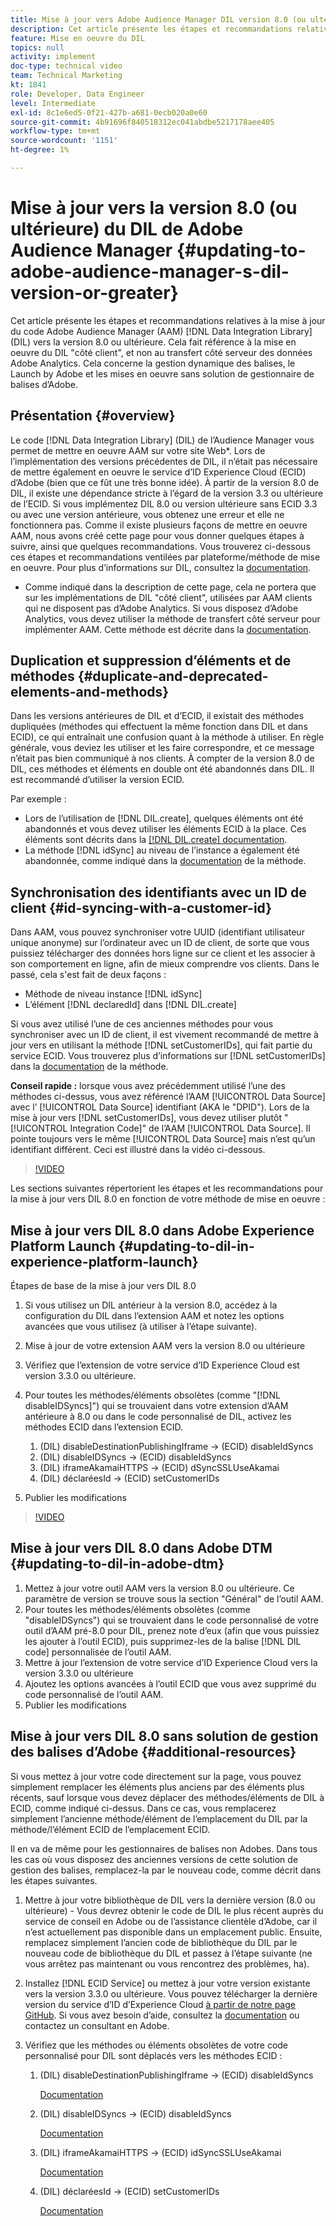 ```yaml
---
title: Mise à jour vers Adobe Audience Manager DIL version 8.0 (ou ultérieure)
description: Cet article présente les étapes et recommandations relatives à la mise à jour du code du Data Integration Library (DIL) Adobe Audience Manager (AAM) vers la version 8.0 ou ultérieure. Cela fait référence à la mise en oeuvre du DIL "côté client", et non au transfert côté serveur des données Adobe Analytics. Cela concerne la gestion dynamique des balises, le Launch by Adobe et les mises en oeuvre sans solution de gestionnaire de balises d’Adobe.
feature: Mise en oeuvre du DIL
topics: null
activity: implement
doc-type: technical video
team: Technical Marketing
kt: 1841
role: Developer, Data Engineer
level: Intermediate
exl-id: 8c1e6ed5-0f21-427b-a681-0ecb020a0e60
source-git-commit: 4b91696f840518312ec041abdbe5217178aee405
workflow-type: tm+mt
source-wordcount: '1151'
ht-degree: 1%

---
```


# Mise à jour vers la version 8.0 (ou ultérieure) du DIL de Adobe Audience Manager {#updating-to-adobe-audience-manager-s-dil-version-or-greater}

Cet article présente les étapes et recommandations relatives à la mise à jour du code Adobe Audience Manager (AAM) [!DNL Data Integration Library] (DIL) vers la version 8.0 ou ultérieure. Cela fait référence à la mise en oeuvre du DIL &quot;côté client&quot;, et non au transfert côté serveur des données Adobe Analytics. Cela concerne la gestion dynamique des balises, le Launch by Adobe et les mises en oeuvre sans solution de gestionnaire de balises d’Adobe.

## Présentation {#overview}

Le code [!DNL Data Integration Library] (DIL) de l’Audience Manager vous permet de mettre en oeuvre AAM sur votre site Web*. Lors de l’implémentation des versions précédentes de DIL, il n’était pas nécessaire de mettre également en oeuvre le service d’ID Experience Cloud (ECID) d’Adobe (bien que ce fût une très bonne idée). À partir de la version 8.0 de DIL, il existe une dépendance stricte à l’égard de la version 3.3 ou ultérieure de l’ECID. Si vous implémentez DIL 8.0 ou version ultérieure sans ECID 3.3 ou avec une version antérieure, vous obtenez une erreur et elle ne fonctionnera pas. Comme il existe plusieurs façons de mettre en oeuvre AAM, nous avons créé cette page pour vous donner quelques étapes à suivre, ainsi que quelques recommandations. Vous trouverez ci-dessous ces étapes et recommandations ventilées par plateforme/méthode de mise en oeuvre. Pour plus d’informations sur DIL, consultez la [documentation](https://marketing.adobe.com/resources/help/en_US/aam/c_dil.html).

* Comme indiqué dans la description de cette page, cela ne portera que sur les implémentations de DIL &quot;côté client&quot;, utilisées par AAM clients qui ne disposent pas d’Adobe Analytics. Si vous disposez d’Adobe Analytics, vous devez utiliser la méthode de transfert côté serveur pour implémenter AAM. Cette méthode est décrite dans la [documentation](https://marketing.adobe.com/resources/help/en_US/reference/ssf.html).

## Duplication et suppression d’éléments et de méthodes {#duplicate-and-deprecated-elements-and-methods}

Dans les versions antérieures de DIL et d’ECID, il existait des méthodes dupliquées (méthodes qui effectuent la même fonction dans DIL et dans ECID), ce qui entraînait une confusion quant à la méthode à utiliser. En règle générale, vous deviez les utiliser et les faire correspondre, et ce message n’était pas bien communiqué à nos clients. À compter de la version 8.0 de DIL, ces méthodes et éléments en double ont été abandonnés dans DIL. Il est recommandé d’utiliser la version ECID.

Par exemple :

* Lors de l’utilisation de [!DNL DIL.create], quelques éléments ont été abandonnés et vous devez utiliser les éléments ECID à la place. Ces éléments sont décrits dans la [[!DNL DIL.create] documentation](https://marketing.adobe.com/resources/help/en_US/aam/r_dil_create.html).
* La méthode [!DNL idSync] au niveau de l’instance a également été abandonnée, comme indiqué dans la [documentation](https://marketing.adobe.com/resources/help/en_US/aam/r_dil_idsync.html) de la méthode.

## Synchronisation des identifiants avec un ID de client {#id-syncing-with-a-customer-id}

Dans AAM, vous pouvez synchroniser votre UUID (identifiant utilisateur unique anonyme) sur l’ordinateur avec un ID de client, de sorte que vous puissiez télécharger des données hors ligne sur ce client et les associer à son comportement en ligne, afin de mieux comprendre vos clients. Dans le passé, cela s&#39;est fait de deux façons :

* Méthode de niveau instance [!DNL idSync]
* L’élément [!DNL declaredId] dans [!DNL DIL.create]

Si vous avez utilisé l’une de ces anciennes méthodes pour vous synchroniser avec un ID de client, il est vivement recommandé de mettre à jour vers en utilisant la méthode [!DNL setCustomerIDs], qui fait partie du service ECID. Vous trouverez plus d’informations sur [!DNL setCustomerIDs] dans la [documentation](https://marketing.adobe.com/resources/help/en_US/mcvid/mcvid_setcustomerids.html) de la méthode.

**Conseil rapide :** lorsque vous avez précédemment utilisé l’une des méthodes ci-dessus, vous avez référencé l’AAM  [!UICONTROL Data Source] avec l’ [!UICONTROL Data Source] identifiant (AKA le &quot;DPID&quot;). Lors de la mise à jour vers [!DNL setCustomerIDs], vous devez utiliser plutôt &quot;[!UICONTROL Integration Code]&quot; de l’AAM [!UICONTROL Data Source]. Il pointe toujours vers le même [!UICONTROL Data Source] mais n’est qu’un identifiant différent. Ceci est illustré dans la vidéo ci-dessous.

>[!VIDEO](https://video.tv.adobe.com/v/23873/?quality=12)

Les sections suivantes répertorient les étapes et les recommandations pour la mise à jour vers DIL 8.0 en fonction de votre méthode de mise en oeuvre :

## Mise à jour vers DIL 8.0 dans Adobe Experience Platform Launch {#updating-to-dil-in-experience-platform-launch}

Étapes de base de la mise à jour vers DIL 8.0

1. Si vous utilisez un DIL antérieur à la version 8.0, accédez à la configuration du DIL dans l’extension AAM et notez les options avancées que vous utilisez (à utiliser à l’étape suivante).
1. Mise à jour de votre extension AAM vers la version 8.0 ou ultérieure
1. Vérifiez que l’extension de votre service d’ID Experience Cloud est version 3.3.0 ou ultérieure.
1. Pour toutes les méthodes/éléments obsolètes (comme &quot;[!DNL disableIDSyncs]&quot;) qui se trouvaient dans votre extension d’AAM antérieure à 8.0 ou dans le code personnalisé de DIL, activez les méthodes ECID dans l’extension ECID.

   1. (DIL) disableDestinationPublishingIframe -> (ECID) disableIdSyncs
   1. (DIL) disableIDSyncs -> (ECID) disableIdSyncs
   1. (DIL) iframeAkamaiHTTPS -> (ECID) dSyncSSLUseAkamai
   1. (DIL) déclaréesId -> (ECID) setCustomerIDs

1. Publier les modifications

>[!VIDEO](https://video.tv.adobe.com/v/23874/?quality=12)

## Mise à jour vers DIL 8.0 dans Adobe DTM {#updating-to-dil-in-adobe-dtm}

1. Mettez à jour votre outil AAM vers la version 8.0 ou ultérieure. Ce paramètre de version se trouve sous la section &quot;Général&quot; de l’outil AAM.
1. Pour toutes les méthodes/éléments obsolètes (comme &quot;disableIDSyncs&quot;) qui se trouvaient dans le code personnalisé de votre outil d’AAM pré-8.0 pour DIL, prenez note d’eux (afin que vous puissiez les ajouter à l’outil ECID), puis supprimez-les de la balise [!DNL DIL code] personnalisée de l’outil AAM.
1. Mettre à jour l’extension de votre service d’ID Experience Cloud vers la version 3.3.0 ou ultérieure
1. Ajoutez les options avancées à l’outil ECID que vous avez supprimé du code personnalisé de l’outil AAM.
1. Publier les modifications

## Mise à jour vers DIL 8.0 sans solution de gestion des balises d’Adobe {#additional-resources}

Si vous mettez à jour votre code directement sur la page, vous pouvez simplement remplacer les éléments plus anciens par des éléments plus récents, sauf lorsque vous devez déplacer des méthodes/éléments de DIL à ECID, comme indiqué ci-dessus. Dans ce cas, vous remplacerez simplement l’ancienne méthode/élément de l’emplacement du DIL par la méthode/l’élément ECID de l’emplacement ECID.

Il en va de même pour les gestionnaires de balises non Adobes. Dans tous les cas où vous disposez des anciennes versions de cette solution de gestion des balises, remplacez-la par le nouveau code, comme décrit dans les étapes suivantes.

1. Mettre à jour votre bibliothèque de DIL vers la dernière version (8.0 ou ultérieure) - Vous devrez obtenir le code de DIL le plus récent auprès du service de conseil en Adobe ou de l’assistance clientèle d’Adobe, car il n’est actuellement pas disponible dans un emplacement public. Ensuite, remplacez simplement l’ancien code de bibliothèque du DIL par le nouveau code de bibliothèque du DIL et passez à l’étape suivante (ne vous arrêtez pas maintenant ou vous rencontrez des problèmes, ha).
1. Installez [!DNL ECID Service] ou mettez à jour votre version existante vers la version 3.3.0 ou ultérieure. Vous pouvez télécharger la dernière version du service d’ID d’Experience Cloud [à partir de notre page GitHub](https://github.com/Adobe-Marketing-Cloud/id-service/releases). Si vous avez besoin d’aide, consultez la [documentation](https://marketing.adobe.com/resources/help/fr_FR/mcvid/) ou contactez un consultant en Adobe.

1. Vérifiez que les méthodes ou éléments obsolètes de votre code personnalisé pour DIL sont déplacés vers les méthodes ECID :

   1. (DIL) disableDestinationPublishingIframe -> (ECID) disableIdSyncs

      [Documentation](https://marketing.adobe.com/resources/help/en_US/mcvid/mcvid-disableidsync.html)

   1. (DIL) disableIDSyncs -> (ECID) disableIdSyncs

      [Documentation](https://marketing.adobe.com/resources/help/en_US/mcvid/mcvid-disableidsync.html)

   1. (DIL) iframeAkamaiHTTPS -> (ECID) idSyncSSLUseAkamai

      [Documentation](https://marketing.adobe.com/resources/help/en_US/aam/r_dil_create.html)

   1. (DIL) déclaréesId -> (ECID) setCustomerIDs

      [Documentation](https://marketing.adobe.com/resources/help/en_US/mcvid/mcvid_setcustomerids.html)
